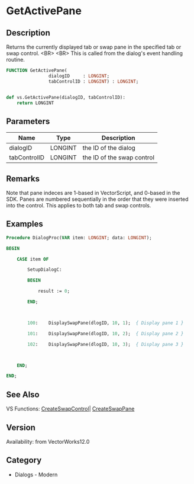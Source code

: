 # GetActivePane

## Description
Returns the currently displayed tab or swap pane in the specified tab or swap control. &lt;BR&gt;
&lt;BR&gt;
This is called from the dialog's event handling routine.

```pascal
FUNCTION GetActivePane(
				dialogID     : LONGINT;
				tabControlID : LONGINT) : LONGINT;
```

```python

def vs.GetActivePane(dialogID, tabControlID):
    return LONGINT
```

## Parameters
|Name|Type|Description|
|---|---|---|
|dialogID|LONGINT|the ID of the dialog|
|tabControlID|LONGINT|the ID of the swap control|

## Remarks
Note that pane indeces are 1-based in VectorScript, and 0-based in the SDK.  Panes are numbered sequentially in the order that they were inserted into the control.  This applies to both tab and swap controls.

## Examples
```pascal
Procedure DialogProc(VAR item: LONGINT; data: LONGINT);

BEGIN

	CASE item OF

		SetupDialogC:

		BEGIN

			result := 0;

		END;



		100:	DisplaySwapPane(dlogID, 10, 1);  { Display pane 1 }

		101:	DisplaySwapPane(dlogID, 10, 2);  { Display pane 2 }

		102:	DisplaySwapPane(dlogID, 10, 3);  { Display pane 3 }



	END;

END;


```

## See Also
VS Functions:
[CreateSwapControl](CreateSwapControl.md)| [CreateSwapPane](CreateSwapPane.md)

## Version
Availability: from VectorWorks12.0
## Category
* Dialogs - Modern

